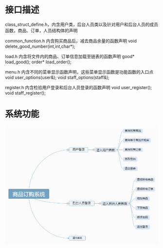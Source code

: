 # 接口描述
class_struct_define.h，内含用户类，后台人员类以及针对用户和后台人员的成员函数，商品、订单，人员结构体的声明

common_function.h 内含购买商品后，减去商品余量的函数声明
void delete_good_number(int,int,char*);

load.h 内含将文件内的商品、订单信息加载至链表的函数声明
good* load_good();
order* load_order();

menu.h 内含不同的菜单显示函数声明，这些菜单显示函数是功能函数的入口点
void user_options(user&);
void staff_options(staff&);

register.h 内含检验用户登录和后台人员登录的函数声明
void user_register();
void staff_register();

# 系统功能
![Image text](https://github.com/CennyMo/Buying-System/blob/master/img/1.png)